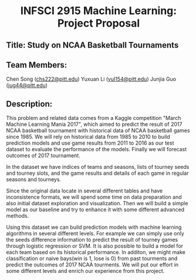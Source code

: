 # <center>INFSCI 2915 Machine Learning: Project Proposal</center>

## Title: Study on NCAA Basketball Tournaments

## Team Members:

Chen Song (chs222@pitt.edu) Yuxuan Li (yul154@pitt.edu) Junjia Guo (jug44@pitt.edu)


## Description:

This problem and related data comes from a Kaggle competition "March Machine Learning Mania 2017", which aimed to predict the result of 2017 NCAA basketball tournament with historical data of NCAA basketball games since 1985. We will rely on historical data from 1985 to 2010 to build prediction models and use game results from 2011 to 2016 as our test dataset to evaluate the performance of the models. Finally we will forecast outcomes of 2017 tournament.

In the dataset we have indices of teams and seasons, lists of tourney seeds and tourney slots, and the game results and details of each game in regular seasons and tourneys.

Since the original data locate in several different tables and have inconsistence formats, we will spend some time on data preparation and also initial dataset exploration and visualization. Then we will build a simple model as our baseline and try to enhance it with some different advanced methods. 

Using this dataset we can build prediction models with machine learning algorithms in several different levels. For example we can simply use only the seeds difference information to predict the result of tourney games through logistic regression or SVM. It is also possible to build a model for each team based on its historical performance. In additon, we might make classification or naive bays(win is 1, lose is 0) from past tourments and predict the outcomes of 2017 NCAA tourments. We will put our effort in some different levels and enrich our experience from this project.


